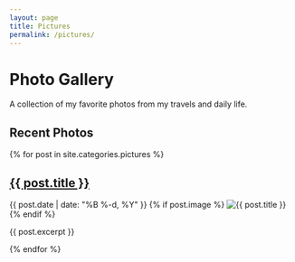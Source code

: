 ```yaml
---
layout: page
title: Pictures
permalink: /pictures/
---
```


# Photo Gallery

A collection of my favorite photos from my travels and daily life.

## Recent Photos

{% for post in site.categories.pictures %}
  <div class="photo-preview">
    <h2><a href="{{ post.url }}">{{ post.title }}</a></h2>
    <span class="post-date">{{ post.date | date: "%B %-d, %Y" }}</span>
    {% if post.image %}
      <img src="{{ post.image }}" alt="{{ post.title }}" class="photo-thumbnail">
    {% endif %}
    <p>{{ post.excerpt }}</p>
  </div>
{% endfor %} 